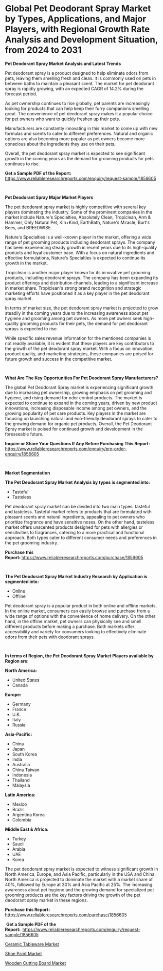 <p><h1>Global Pet Deodorant Spray Market by Types, Applications, and Major Players, with Regional Growth Rate Analysis and Development Situation, from 2024 to 2031</h1></p><p><strong>Pet Deodorant Spray Market Analysis and Latest Trends</strong></p>
<p><p>Pet deodorant spray is a product designed to help eliminate odors from pets, leaving them smelling fresh and clean. It is commonly used on pets in between baths to maintain a pleasant scent. The market for pet deodorant spray is rapidly growing, with an expected CAGR of 14.2% during the forecast period. </p><p>As pet ownership continues to rise globally, pet parents are increasingly looking for products that can help keep their furry companions smelling great. The convenience of pet deodorant spray makes it a popular choice for pet owners who want to quickly freshen up their pets. </p><p>Manufacturers are constantly innovating in this market to come up with new formulas and scents to cater to different preferences. Natural and organic options are also becoming more popular as pet owners become more conscious about the ingredients they use on their pets. </p><p>Overall, the pet deodorant spray market is expected to see significant growth in the coming years as the demand for grooming products for pets continues to rise.</p></p>
<p><strong>Get a Sample PDF of the Report:&nbsp;</strong> <a href="https://www.reliableresearchreports.com/enquiry/request-sample/1856605">https://www.reliableresearchreports.com/enquiry/request-sample/1856605</a></p>
<p>&nbsp;</p>
<p><strong>Pet Deodorant Spray Major Market Players</strong></p>
<p><p>The pet deodorant spray market is highly competitive with several key players dominating the industry. Some of the prominent companies in the market include Nature's Specialties, Absolutely Clean, Tropiclean, Arm & Hammer, Only Natural Pet, Kin+Kind, EarthBath, Nature's Miracle, Burt's Bees, and BREEDWISE.</p><p>Nature's Specialties is a well-known player in the market, offering a wide range of pet grooming products including deodorant sprays. The company has been experiencing steady growth in recent years due to its high-quality products and loyal customer base. With a focus on natural ingredients and effective formulations, Nature's Specialties is expected to continue its growth in the market.</p><p>Tropiclean is another major player known for its innovative pet grooming products, including deodorant sprays. The company has been expanding its product offerings and distribution channels, leading to a significant increase in market share. Tropiclean's strong brand recognition and strategic marketing efforts have positioned it as a key player in the pet deodorant spray market.</p><p>In terms of market size, the pet deodorant spray market is projected to grow steadily in the coming years due to the increasing awareness about pet hygiene and grooming among pet owners. As more pet owners seek high-quality grooming products for their pets, the demand for pet deodorant sprays is expected to rise.</p><p>While specific sales revenue information for the mentioned companies is not readily available, it is evident that these players are key contributors to the growth of the pet deodorant spray market. With a focus on innovation, product quality, and marketing strategies, these companies are poised for future growth and success in the competitive market.</p></p>
<p>&nbsp;</p>
<p><strong>What Are The Key Opportunities For Pet Deodorant Spray Manufacturers?</strong></p>
<p><p>The global Pet Deodorant Spray market is experiencing significant growth due to increasing pet ownership, growing emphasis on pet grooming and hygiene, and rising demand for odor control products. The market is expected to continue to expand in the coming years, driven by new product innovations, increasing disposable income among pet owners, and the growing popularity of pet care products. Key players in the market are focusing on launching natural and eco-friendly deodorant sprays to cater to the growing demand for organic pet products. Overall, the Pet Deodorant Spray market is poised for continued growth and development in the foreseeable future.</p></p>
<p><strong>Inquire or Share Your Questions If Any Before Purchasing This Report:</strong> <a href="https://www.reliableresearchreports.com/enquiry/pre-order-enquiry/1856605">https://www.reliableresearchreports.com/enquiry/pre-order-enquiry/1856605</a></p>
<p>&nbsp;</p>
<p><strong>Market Segmentation</strong></p>
<p><strong>The Pet Deodorant Spray Market Analysis by types is segmented into:</strong></p>
<p><ul><li>Tasteful</li><li>Tasteless</li></ul></p>
<p><p>Pet deodorant spray market can be divided into two main types: tasteful and tasteless. Tasteful market refers to products that are formulated with pleasant scents and natural ingredients, appealing to pet owners who prioritize fragrance and have sensitive noses. On the other hand, tasteless market offers unscented products designed for pets with allergies or sensitivities to fragrances, catering to a more practical and functional approach. Both types cater to different consumer needs and preferences in the pet grooming industry.</p></p>
<p><strong>Purchase this Report:&nbsp;</strong><a href="https://www.reliableresearchreports.com/purchase/1856605">https://www.reliableresearchreports.com/purchase/1856605</a></p>
<p>&nbsp;</p>
<p><strong>The Pet Deodorant Spray Market Industry Research by Application is segmented into:</strong></p>
<p><ul><li>Online</li><li>Offline</li></ul></p>
<p><p>Pet deodorant spray is a popular product in both online and offline markets. In the online market, consumers can easily browse and purchase from a wide range of options with the convenience of home delivery. On the other hand, in the offline market, pet owners can physically see and smell different products before making a purchase. Both markets offer accessibility and variety for consumers looking to effectively eliminate odors from their pets with deodorant sprays.</p></p>
<p>&nbsp;</p>
<p><strong>In terms of Region, the Pet Deodorant Spray Market Players available by Region are:</strong></p>
<p>
    <p> <strong> North America: </strong>
        <ul>
            <li>United States</li>
            <li>Canada</li>
        </ul>
        </p> 
    <p> <strong> Europe: </strong>
        <ul>
            <li>Germany</li>
            <li>France</li>
            <li>U.K.</li>
            <li>Italy</li>
            <li>Russia</li>
        </ul>
        </p> 
    <p> <strong> Asia-Pacific: </strong>
        <ul>
            <li>China</li>
            <li>Japan</li>
            <li>South Korea</li>
            <li>India</li>
            <li>Australia</li>
            <li>China Taiwan</li>
            <li>Indonesia</li>
            <li>Thailand</li>
            <li>Malaysia</li>
        </ul>
        </p> 
    <p> <strong> Latin America: </strong>
        <ul>
            <li>Mexico</li>
            <li>Brazil</li>
            <li>Argentina Korea</li>
            <li>Colombia</li>
        </ul>
        </p> 
    <p> <strong> Middle East & Africa: </strong>
        <ul>
            <li>Turkey</li>
            <li>Saudi</li>
            <li>Arabia</li>
            <li>UAE</li>
            <li>Korea</li>
        </ul>
    </p>
    </p>
<p><p>The pet deodorant spray market is expected to witness significant growth in North America, Europe, and Asia Pacific, particularly in the USA and China. North America is projected to dominate the market with a market share of 40%, followed by Europe at 30% and Asia Pacific at 25%. The increasing awareness about pet hygiene and the growing demand for specialized pet grooming products are the key factors driving the growth of the pet deodorant spray market in these regions.</p></p>
<p><strong>Purchase this Report: </strong><a href="https://www.reliableresearchreports.com/purchase/1856605">https://www.reliableresearchreports.com/purchase/1856605</a></p>
<p>&nbsp;<strong>Get a Sample PDF of the Report:&nbsp;&nbsp;</strong><a href="https://www.reliableresearchreports.com/enquiry/request-sample/1856605">https://www.reliableresearchreports.com/enquiry/request-sample/1856605</a></p>
<p><strong></strong></p>
<p><p><a href="https://github.com/jaidynmorantestelletmjzya/Market-Research-Report-List-1/blob/main/ceramic-tableware-market.md">Ceramic Tableware Market</a></p><p><a href="https://github.com/juniordelafrance/Market-Research-Report-List-2/blob/main/shoe-paint-market.md">Shoe Paint Market</a></p><p><a href="https://github.com/rahu1506/Market-Research-Report-List-3/blob/main/wooden-cutting-board-market.md">Wooden Cutting Board Market</a></p></p>